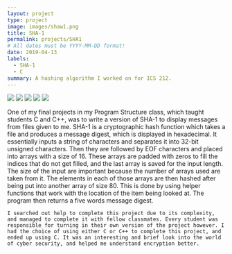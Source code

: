 ```yaml
---
layout: project
type: project
image: images/shaw1.png
title: SHA-1
permalink: projects/SHA1
# All dates must be YYYY-MM-DD format!
date: 2019-04-13
labels:
  - SHA-1
  - C
summary: A hashing algorithm I worked on for ICS 212.
---
```


<img class="ui image" src="{{ site.baseurl }}/images/sha11.png">
<img class="ui image" src="{{ site.baseurl }}/images/sha12.png">
<img class="ui image" src="{{ site.baseurl }}/images/sha13.png">
<img class="ui image" src="{{ site.baseurl }}/images/sha14.png">
<img class="ui image" src="{{ site.baseurl }}/images/sha15.png">

One of my final projects in my Program Structure class, which taught students C and C++, was to write a version of SHA-1 to display messages from files given to me. SHA-1 is a cryptographic hash function which takes a file and produces a message digest, which is displayed in hexadecimal. It essentially inputs a string of characters and separates it into 32-bit unsigned characters. Then they are followed by EOF characters and placed into arrays with a size of 16. These arrays are padded with zeros to fill the indices that do not get filled, and the last array is saved for the input length. The size of the input are important because the number of arrays used are taken from it. The elements in each of those arrays are then hashed after being put into another array of size 80. This is done by using helper functions that work with the location of the item being looked at. The program then returns a five words message digest. 

	I searched out help to complete this project due to its complexity, and managed to complete it with fellow classmates. Every student was responsible for turning in their own version of the project however. I had the choice of using either C or C++ to complete this project, and ended up using C. It was an interesting and brief look into the world of cyber security, and helped me understand encryption better. 
